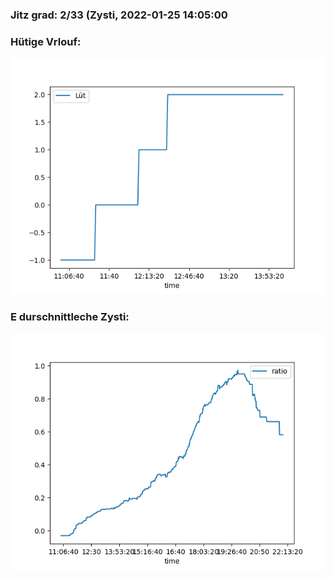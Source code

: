### Jitz grad: 2/33 (Zysti, 2022-01-25 14:05:00

### Hütige Vrlouf:
![Graph](Today.png)

### E durschnittleche Zysti:
![Graph](Zysti.png)